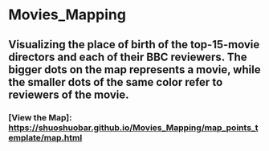 # Movies_Mapping
## Visualizing the place of birth of the top-15-movie directors and each of their BBC reviewers. The bigger dots on the map represents a movie, while the smaller dots of the same color refer to reviewers of the movie. 
### [View the Map]: https://shuoshuobar.github.io/Movies_Mapping/map_points_template/map.html
